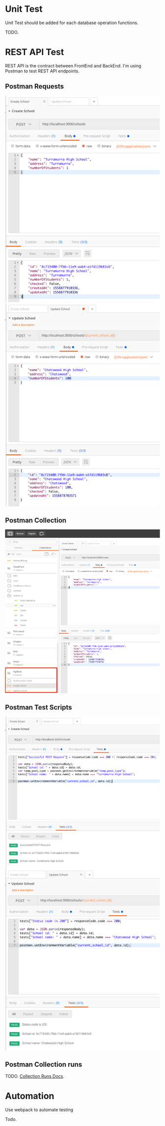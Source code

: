 # Unit Test

Unit Test should be added for each database operation functions. 

TODO. 

# REST API Test

REST API is the contract between FrontEnd and BackEnd. I'm using Postman to test REST API endpoints. 

## Postman Requests

![](./postman-create-result.png)
![](./postman-update-result.png)

## Postman Collection

![](./postman-collection.png)

## Postman Test Scripts
![](./postman-create-test.png)
![](./postman-update-test.png)

## Postman Collection runs

TODO. [Collection Runs Docs](https://learning.getpostman.com/docs/postman/collection_runs/intro_to_collection_runs/). 

# Automation

Use webpack to automate testing

Todo. 
